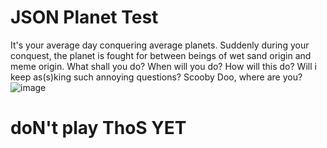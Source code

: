# JSON Planet Test
It's your average day conquering average planets. Suddenly during your conquest, the planet is fought for between beings of wet sand origin and meme origin. What shall you do? When will you do? How will this do? Will i keep as(s)king such annoying questions? Scooby Doo, where are you?
![image](https://github.com/kapzduke/arseface/assets/60543005/9d598133-7e54-4884-a388-50eab1dcb9ca)
# doN't play ThoS YET
